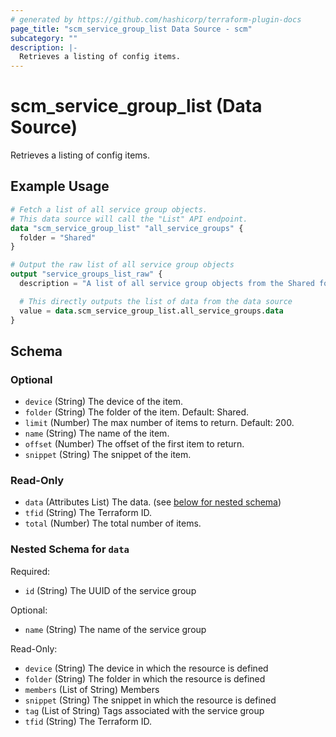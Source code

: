 ```yaml
---
# generated by https://github.com/hashicorp/terraform-plugin-docs
page_title: "scm_service_group_list Data Source - scm"
subcategory: ""
description: |-
  Retrieves a listing of config items.
---
```


# scm_service_group_list (Data Source)

Retrieves a listing of config items.

## Example Usage

```terraform
# Fetch a list of all service group objects.
# This data source will call the "List" API endpoint.
data "scm_service_group_list" "all_service_groups" {
  folder = "Shared"
}

# Output the raw list of all service group objects
output "service_groups_list_raw" {
  description = "A list of all service group objects from the Shared folder."

  # This directly outputs the list of data from the data source
  value = data.scm_service_group_list.all_service_groups.data
}
```

<!-- schema generated by tfplugindocs -->
## Schema

### Optional

- `device` (String) The device of the item.
- `folder` (String) The folder of the item. Default: Shared.
- `limit` (Number) The max number of items to return. Default: 200.
- `name` (String) The name of the item.
- `offset` (Number) The offset of the first item to return.
- `snippet` (String) The snippet of the item.

### Read-Only

- `data` (Attributes List) The data. (see [below for nested schema](#nestedatt--data))
- `tfid` (String) The Terraform ID.
- `total` (Number) The total number of items.

<a id="nestedatt--data"></a>
### Nested Schema for `data`

Required:

- `id` (String) The UUID of the service group

Optional:

- `name` (String) The name of the service group

Read-Only:

- `device` (String) The device in which the resource is defined
- `folder` (String) The folder in which the resource is defined
- `members` (List of String) Members
- `snippet` (String) The snippet in which the resource is defined
- `tag` (List of String) Tags associated with the service group
- `tfid` (String) The Terraform ID.
